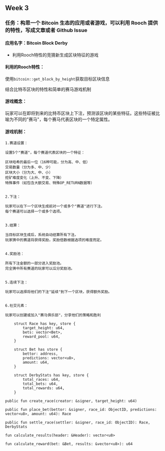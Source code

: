 ## Week 3 
### 任务：构思一个 Bitcoin 生态的应用或者游戏，可以利用 Rooch 提供的特性，写成文章或者 Github Issue

#### 应用名字：Bitcoin Block Derby
- 利用Rooch特性的竞猜新生成区块特征的游戏

#### 利用的Rooch特性：
使用`bitcoin::get_block_by_height`获取目标区块信息

结合比特币区块的特性和简单的赛马游戏机制
#### 游戏概念：
玩家可以在即将到来的比特币区块上下注，预测该区块的某些特征。这些特征被比喻为不同的"赛马"，每个赛马代表区块的一个特定属性。
#### 游戏机制：

    1.赛道设置：

    设置5个"赛道"，每个赛道代表区块的一个特征：

    区块哈希的最后一位（16种可能，分为高、中、低）
    交易数量（分为多、中、少）
    区块大小（分为大、中、小）
    挖矿难度变化（上升、不变、下降）
    特殊事件（如包含大额交易、特殊OP_RETURN数据等）


    2.下注：

    玩家可以在下一个区块生成前对一个或多个"赛道"进行下注。
    每个赛道可以选择一个或多个选项。


    3.结算：

    当目标区块生成后，系统自动结算所有下注。
    玩家猜中的赛道将获得奖励，奖励倍数根据选项的难度而定。


    4.奖励池：

    所有下注金额的一部分进入奖励池。
    完全猜中所有赛道的玩家可以瓜分奖励池。


    5.连续下注：

    玩家可以选择将他们的下注"延续"到下一个区块，获得额外奖励。


    6.社交元素：

    玩家可以创建或加入"赛马俱乐部"，分享他们的策略和胜利

```move
    struct Race has key, store {
        target_height: u64,
        bets: vector<Bet>,
        reward_pool: u64,
    }

    struct Bet has store {
        bettor: address,
        predictions: vector<u8>,
        amount: u64,
    }

    struct DerbyStats has key, store {
        total_races: u64,
        total_bets: u64,
        total_rewards: u64,
    }
```

```
public fun create_race(creator: &signer, target_height: u64)

public fun place_bet(bettor: &signer, race_id: ObjectID, predictions: vector<u8>, amount: u64): Race 

public fun settle_race(settler: &signer, race_id: ObjectID): Race, DerbyStats

fun calculate_results(header: &Header): vector<u8>

fun calculate_reward(bet: &Bet, results: &vector<u8>): u64
```